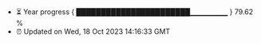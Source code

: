 - ⏳ Year progress { ███████████████████████▁▁▁▁▁▁▁ } 79.62 %
- ⏰ Updated on Wed, 18 Oct 2023 14:16:33 GMT

